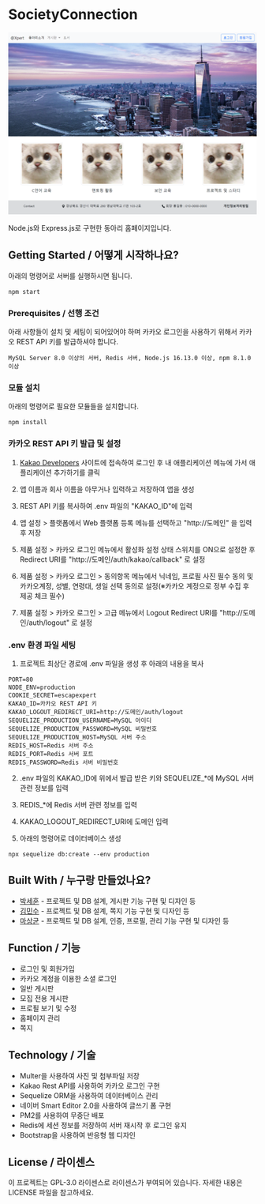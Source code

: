 # SocietyConnection

![](header.png)

Node.js와 Express.js로 구현한 동아리 홈페이지입니다.

## Getting Started / 어떻게 시작하나요?

아래의 명령어로 서버를 실행하시면 됩니다.
```
npm start
```

### Prerequisites / 선행 조건

아래 사항들이 설치 및 세팅이 되어있어야 하며 카카오 로그인을 사용하기 위해서 카카오 REST API 키를 발급하셔야 합니다.

```
MySQL Server 8.0 이상의 서버, Redis 서버, Node.js 16.13.0 이상, npm 8.1.0 이상
```

### 모듈 설치
아래의 명령어로 필요한 모듈들을 설치합니다.

```
npm install
```

### 카카오 REST API 키 발급 및 설정
1. [Kakao Developers](https://developers.kakao.com/) 사이트에 접속하여 로그인 후 내 애플리케이션 메뉴에 가서 애플리케이션 추가하기를 클릭

2. 앱 이름과 회사 이름을 아무거나 입력하고 저장하여 앱을 생성

3. REST API 키를 복사하여 .env 파일의 "KAKAO_ID"에 입력

4. 앱 설정 > 플랫폼에서 Web 플랫폼 등록 메뉴를 선택하고 "http://도메인" 을 입력 후 저장

5. 제품 설정 > 카카오 로그인 메뉴에서 활성화 설정 상태 스위치를 ON으로 설정한 후 Redirect URI를 "http://도메인/auth/kakao/callback" 로 설정

6. 제품 설정 > 카카오 로그인 > 동의항목 메뉴에서 닉네임, 프로필 사진 필수 동의 및 카카오계정, 성별, 연령대, 생일 선택 동의로 설정(※카카오 계정으로 정부 수집 후 제공 체크 필수)

7. 제품 설정 > 카카오 로그인 > 고급 메뉴에서 Logout Redirect URI를 "http://도메인/auth/logout" 로 설정

### .env 환경 파일 세팅
1. 프로젝트 최상단 경로에 .env 파일을 생성 후 아래의 내용을 복사

```
PORT=80
NODE_ENV=production
COOKIE_SECRET=escapexpert
KAKAO_ID=카카오 REST API 키
KAKAO_LOGOUT_REDIRECT_URI=http://도메인/auth/logout
SEQUELIZE_PRODUCTION_USERNAME=MySQL 아이디
SEQUELIZE_PRODUCTION_PASSWORD=MySQL 비밀번호
SEQUELIZE_PRODUCTION_HOST=MySQL 서버 주소
REDIS_HOST=Redis 서버 주소
REDIS_PORT=Redis 서버 포트
REDIS_PASSWORD=Redis 서버 비밀번호
```

2. .env 파일의 KAKAO_ID에 위에서 발급 받은 키와 SEQUELIZE_*에 MySQL 서버 관련 정보를 입력

3. REDIS_*에 Redis 서버 관련 정보를 입력

4. KAKAO_LOGOUT_REDIRECT_URI에 도메인 입력

5. 아래의 명령어로 데이터베이스 생성
```
npx sequelize db:create --env production
```

## Built With / 누구랑 만들었나요?

* [박세훈](https://github.com/psh3253) - 프로젝트 및 DB 설계, 게시판 기능 구현 및 디자인 등
* [김민수](https://github.com/munis-kim) - 프로젝트 및 DB 설계, 쪽지 기능 구현 및 디자인 등
* [마상균](https://github.com/wodon326) - 프로젝트 및 DB 설계, 인증, 프로필, 관리 기능 구현 및 디자인 등

## Function / 기능
+ 로그인 및 회원가입
+ 카카오 계정을 이용한 소셜 로그인
+ 일반 게시판
+ 모집 전용 게시판
+ 프로필 보기 및 수정
+ 홈페이지 관리
+ 쪽지

## Technology / 기술

+ Multer을 사용하여 사진 및 첨부파일 저장
+ Kakao Rest API를 사용하여 카카오 로그인 구현
+ Sequelize ORM을 사용하여 데이터베이스 관리
+ 네이버 Smart Editor 2.0을 사용하여 글쓰기 폼 구현
+ PM2를 사용하여 무중단 배포
+ Redis에 세션 정보를 저장하여 서버 재시작 후 로그인 유지
+ Bootstrap을 사용하여 반응형 웹 디자인

## License / 라이센스

이 프로젝트는 GPL-3.0 라이센스로 라이센스가 부여되어 있습니다. 자세한 내용은 LICENSE 파일을 참고하세요.